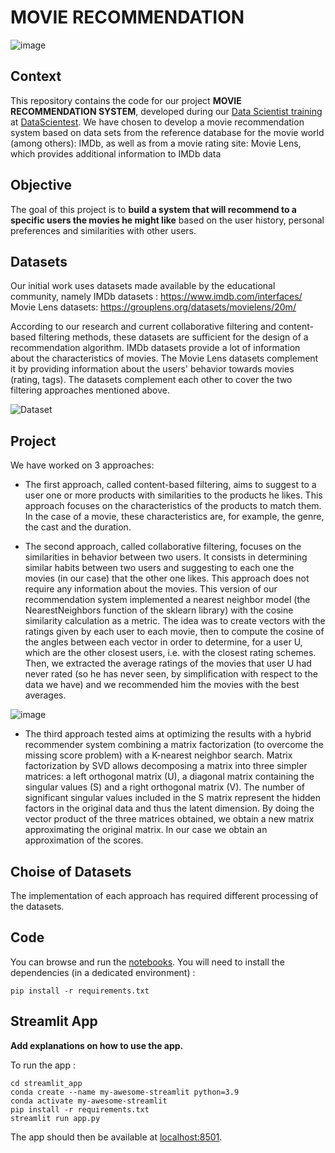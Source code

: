 #                                                 MOVIE RECOMMENDATION

![image](https://https://github.com/ThomasSabatier/An-Awesome-Movie-Recommender/tree/main/streamlit_app/assets/godzilla_criterion.png?raw=true)

## Context

This repository contains the code for our project **MOVIE RECOMMENDATION SYSTEM**, developed during our [Data Scientist training](https://datascientest.com/en/data-scientist-course) at [DataScientest](https://datascientest.com/).
We have chosen to develop a movie recommendation system based on data sets from the reference database for the movie world (among others): IMDb, as well as from a movie rating site: Movie Lens, which provides additional information to IMDb data

## Objective
The goal of this project is to **build a system that will recommend to a specific users the movies he might like** based on the user history, personal preferences and similarities with other users.

## Datasets

Our initial work uses datasets made available by the educational community, namely
IMDb datasets : https://www.imdb.com/interfaces/
Movie Lens datasets: https://grouplens.org/datasets/movielens/20m/

According to our research and current collaborative filtering and content-based filtering methods, these datasets are sufficient for the design of a recommendation algorithm.
IMDb datasets provide a lot of information about the characteristics of movies. The Movie Lens datasets complement it by providing information about the users' behavior towards movies (rating, tags). The datasets complement each other to cover the two filtering approaches mentioned above.

![Dataset](https://user-images.githubusercontent.com/125690999/228502757-21c615e7-993a-482a-be9f-fc0aa66de28b.png)


## Project

We have worked on 3 approaches:
- The first approach, called content-based filtering, aims to suggest to a user one or more products with similarities to the products he likes. This approach focuses on the characteristics of the products to match them. In the case of a movie, these characteristics are, for example, the genre, the cast and the duration.

- The second approach, called collaborative filtering, focuses on the similarities in behavior between two users. It consists in determining similar habits between two users and suggesting to each one the movies (in our case) that the other one likes. This approach does not require any information about the movies.
This version of our recommendation system implemented a nearest neighbor model (the NearestNeighbors function of the sklearn library) with the cosine similarity calculation as a metric. The idea was to create vectors with the ratings given by each user to each movie, then to compute the cosine of the angles between each vector in order to determine, for a user U, which are the other closest users, i.e. with the closest rating schemes. Then, we extracted the average ratings of the movies that user U had never rated (so he has never seen, by simplification with respect to the data we have) and we recommended him the movies with the best averages.

![image](https://user-images.githubusercontent.com/125690999/226980185-2ff99c5e-4f07-4d90-a985-4e3c1ae944c8.png)


-  The third approach tested aims at optimizing the results with a hybrid recommender system combining a matrix factorization (to overcome the missing score problem) with a K-nearest neighbor search.
Matrix factorization by SVD allows decomposing a matrix into three simpler matrices: a left orthogonal matrix (U), a diagonal matrix containing the singular values (S) and a right orthogonal matrix (V). The number of significant singular values included in the S matrix represent the hidden factors in the original data and thus the latent dimension.
By doing the vector product of the three matrices obtained, we obtain a new matrix approximating the original matrix. In our case we obtain an approximation of the scores.                        

## Choise of Datasets
The implementation of each approach has required different processing of the datasets.



## Code

You can browse and run the [notebooks](./notebooks). You will need to install the dependencies (in a dedicated environment) :

```
pip install -r requirements.txt
```


## Streamlit App

**Add explanations on how to use the app.**

To run the app :

```shell
cd streamlit_app
conda create --name my-awesome-streamlit python=3.9
conda activate my-awesome-streamlit
pip install -r requirements.txt
streamlit run app.py
```

The app should then be available at [localhost:8501](http://localhost:8501).
